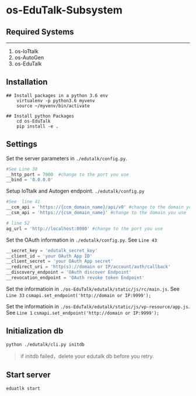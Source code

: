 # os-EduTalk-Subsystem
## Required Systems
----------------------------------------------------------------------
1. os-IoTtalk
2. os-AutoGen
3. os-EduTalk

Installation
----------------------------------------------------------------------
```
## Install packages in a python 3.6 env
    virtualenv -p python3.6 myvenv
    source ~/myvenv/bin/activate

## Install python Packages
    cd os-EduTalk
    pip install -e .
```
    
Settings
----------------------------------------------------------------------
Set the server parameters in `./edutalk/config.py`. 

```py
#See Line 30
__http_port = 7000  #change to the port you use
__bind = '0.0.0.0'
```

Setup IoTtalk and Autogen endpoint. `./edutalk/config.py`

```py
#See  line 41
__ccm_api = 'https://{ccm_domain_name}/api/v0' #change to the domain you use
__csm_api = 'https://{csm_domain_name}' #change to the domain you use

# line 52
ag_url = 'http://localhost:8080' #change to the port you use
``` 

Set the OAuth information in `./edutalk/config.py`. See `Line 43`

```py
__secret_key = 'edutalk_secret_key'
__client_id = 'your OAuth App ID'
__client_secret = 'your OAuth App secret'
__redirect_uri = 'http(s)://domain or IP/account/auth/callback'
__discovery_endpoint = 'OAuth discover Endpoint'
__revocation_endpoint = 'OAuth revoke token Endpoint'
```

Set the informatioin in `./os-EduTalk/edutalk/static/js/rc/main.js`. See `Line 33`
`csmapi.set_endpoint('http://domain or IP:9999');`

Set the informatioin in `./os-EduTalk/edutalk/static/js/vp-resource/app.js`. See `Line 1`
`csmapi.set_endpoint('http://domain or IP:9999');`


Initialization db
----------------------------------------------------------------------
    python ./edutalk/cli.py initdb

> if initdb failed，delete your edutalk db before you retry.
    
Start server
----------------------------------------------------------------------
    eduatlk start


